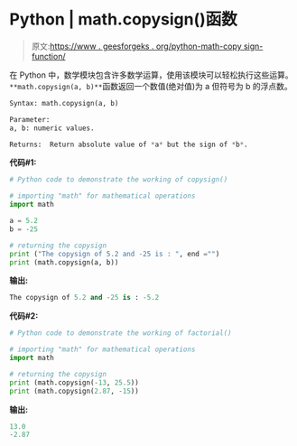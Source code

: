 # Python | math.copysign()函数

> 原文:[https://www . geesforgeks . org/python-math-copy sign-function/](https://www.geeksforgeeks.org/python-math-copysign-function/)

在 Python 中，数学模块包含许多数学运算，使用该模块可以轻松执行这些运算。`**math.copysign(a, b)**`函数返回一个数值(绝对值)为 a 但符号为 b 的浮点数。

```py
Syntax: math.copysign(a, b)

Parameter:
a, b: numeric values.

Returns:  Return absolute value of *a* but the sign of *b*.
```

**代码#1:**

```py
# Python code to demonstrate the working of copysign()

# importing "math" for mathematical operations 
import math 

a = 5.2
b = -25

# returning the copysign 
print ("The copysign of 5.2 and -25 is : ", end ="") 
print (math.copysign(a, b))
```

**输出:**

```py
The copysign of 5.2 and -25 is : -5.2

```

**代码#2:**

```py
# Python code to demonstrate the working of factorial()

# importing "math" for mathematical operations 
import math 

# returning the copysign
print (math.copysign(-13, 25.5))
print (math.copysign(2.87, -15))
```

**输出:**

```py
13.0
-2.87

```